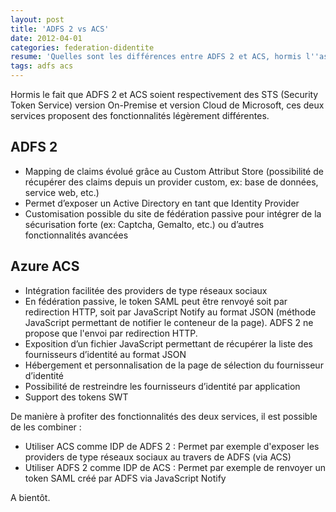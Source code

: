 ```yaml
---
layout: post
title: 'ADFS 2 vs ACS'
date: 2012-04-01
categories: federation-didentite
resume: 'Quelles sont les différences entre ADFS 2 et ACS, hormis l''aspect On-Premise d''ADFS vs Cloud de ACS ?'
tags: adfs acs
---
```

Hormis le fait que ADFS 2 et ACS soient respectivement des STS (Security Token Service) version On-Premise et version Cloud de Microsoft, ces deux services proposent des fonctionnalités légèrement différentes.

## ADFS 2

* Mapping de claims évolué grâce au Custom Attribut Store (possibilité de récupérer des claims depuis un provider custom, ex: base de données, service web, etc.)
* Permet d’exposer un Active Directory en tant que Identity Provider
* Customisation possible du site de fédération passive pour intégrer de la sécurisation forte (ex: Captcha, Gemalto, etc.) ou d’autres fonctionnalités avancées

## Azure ACS

* Intégration facilitée des providers de type réseaux sociaux
* En fédération passive, le token SAML peut être renvoyé soit par redirection HTTP, soit par JavaScript Notify au format JSON (méthode JavaScript permettant de notifier le conteneur de la page). ADFS 2 ne propose que l'envoi par redirection HTTP.
* Exposition d’un fichier JavaScript permettant de récupérer la liste des fournisseurs d’identité au format JSON
* Hébergement et personnalisation de la page de sélection du fournisseur d’identité 
* Possibilité de restreindre les fournisseurs d’identité par application 
* Support des tokens SWT 

De manière à profiter des fonctionnalités des deux services, il est possible de les combiner :

* Utiliser ACS comme IDP de ADFS 2 : Permet par exemple d'exposer les providers de type réseaux sociaux au travers de ADFS (via ACS) 
* Utiliser ADFS 2 comme IDP de ACS : Permet par exemple de renvoyer un token SAML créé par ADFS via JavaScript Notify 

A bientôt.

